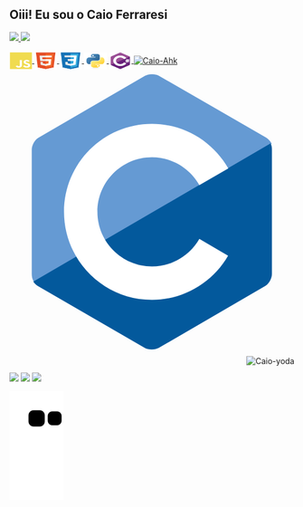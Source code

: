 ## Oiii! Eu sou o Caio Ferraresi 
 <div>
  <a href="https://github.com/caiolf">
  <img height="180em" src="https://github-readme-stats.vercel.app/api?username=caiolf&show_icons=true&theme=dracula&include_all_commits=true&count_private=true"/>
  <img height="150em" src="https://github-readme-stats.vercel.app/api/top-langs/?username=caiolf&layout=compact&langs_count=16&theme=dracula"/>
</div>
 
<div style="display: inline_block"><br>
  <img align="center" alt="Caio-Js" height="30" width="40" src="https://raw.githubusercontent.com/devicons/devicon/master/icons/javascript/javascript-plain.svg">
  <img align="center" alt="Rafa-HTML" height="30" width="40" src="https://raw.githubusercontent.com/devicons/devicon/master/icons/html5/html5-original.svg">
  <img align="center" alt="Rafa-CSS" height="30" width="40" src="https://raw.githubusercontent.com/devicons/devicon/master/icons/css3/css3-original.svg">
  <img align="center" alt="Rafa-Python" height="30" width="40" src="https://raw.githubusercontent.com/devicons/devicon/master/icons/python/python-original.svg">
  <img align="center" alt="Rafa-Csharp" height="30" width="40" src="https://raw.githubusercontent.com/devicons/devicon/master/icons/csharp/csharp-original.svg">
  <img align="center" alt="Caio-Ahk" height="30" width="30" src="https://aiiguide.com/upload/logo-software/autohotkey.png">
 <svg viewBox="0 0 128 128">
 <g><path fill="#659AD3" d="M115.4 30.7l-48.3-27.8c-.8-.5-1.9-.7-3.1-.7-1.2 0-2.3.3-3.1.7l-48 27.9c-1.7 1-2.9 3.5-2.9 5.4v55.7c0 1.1.2 2.4 1 3.5l106.8-62c-.6-1.2-1.5-2.1-2.4-2.7z"></path><path fill="#03599C" d="M10.7 95.3c.5.8 1.2 1.5 1.9 1.9l48.2 27.9c.8.5 1.9.7 3.1.7 1.2 0 2.3-.3 3.1-.7l48-27.9c1.7-1 2.9-3.5 2.9-5.4v-55.7c0-.9-.1-1.9-.6-2.8l-106.6 62z"></path><path fill="#fff" d="M85.3 76.1c-4.2 7.4-12.2 12.4-21.3 12.4-13.5 0-24.5-11-24.5-24.5s11-24.5 24.5-24.5c9.1 0 17.1 5 21.3 12.5l13-7.5c-6.8-11.9-19.6-20-34.3-20-21.8 0-39.5 17.7-39.5 39.5s17.7 39.5 39.5 39.5c14.6 0 27.4-8 34.2-19.8l-12.9-7.6z"></path></g>
 </svg>
  <img align="right" alt="Caio-yoda" src="https://media.tenor.com/images/b6b0fe37770f0ccd963008d52e658eae/tenor.gif">
</div>
  
  ##
 
<div> 
  <a href="https://www.instagram.com/caio.lferraresi/?hl=pt-br" target="_blank"><img src="https://img.shields.io/badge/-Instagram-%23E4405F?style=for-the-badge&logo=instagram&logoColor=white" target="_blank"></a>
  <a href = "mailto: caio.lferraresi@gmail.com"><img src="https://img.shields.io/badge/-Gmail-%23333?style=for-the-badge&logo=gmail&logoColor=white" target="_blank"></a>
  <a href="https://www.linkedin.com/in/caio-ferraresi/" target="_blank"><img src="https://img.shields.io/badge/-LinkedIn-%230077B5?style=for-the-badge&logo=linkedin&logoColor=white" target="_blank"></a> 
 
  ![Snake animation](https://github.com/rafaballerini/rafaballerini/blob/output/github-contribution-grid-snake.svg)
 
</div>
